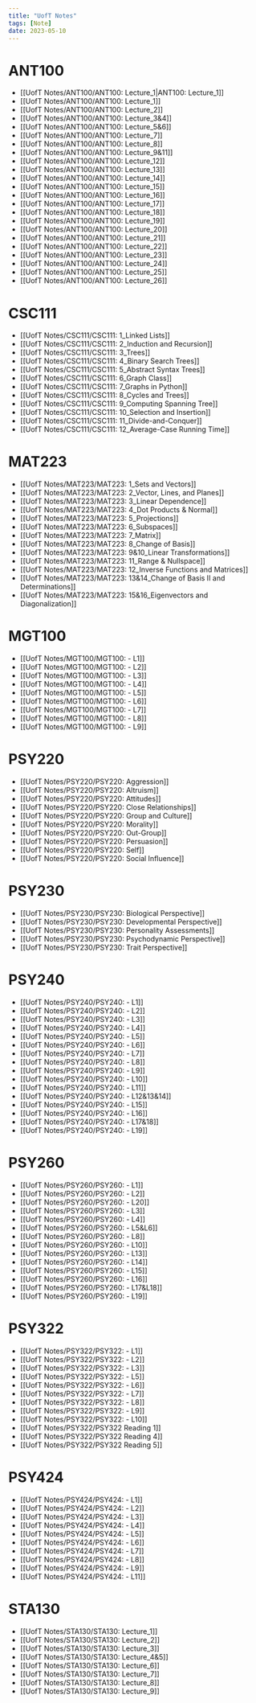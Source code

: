 ```yaml
---
title: "UofT Notes"
tags: [Note]
date: 2023-05-10
---
```


# ANT100

- [[UofT Notes/ANT100/ANT100: Lecture_1|ANT100: Lecture_1]]
- [[UofT Notes/ANT100/ANT100: Lecture_1]]
- [[UofT Notes/ANT100/ANT100: Lecture_2]]
- [[UofT Notes/ANT100/ANT100: Lecture_3&4]]
- [[UofT Notes/ANT100/ANT100: Lecture_5&6]]
- [[UofT Notes/ANT100/ANT100: Lecture_7]]
- [[UofT Notes/ANT100/ANT100: Lecture_8]]
- [[UofT Notes/ANT100/ANT100: Lecture_9&11]]
- [[UofT Notes/ANT100/ANT100: Lecture_12]]
- [[UofT Notes/ANT100/ANT100: Lecture_13]]
- [[UofT Notes/ANT100/ANT100: Lecture_14]]
- [[UofT Notes/ANT100/ANT100: Lecture_15]]
- [[UofT Notes/ANT100/ANT100: Lecture_16]]
- [[UofT Notes/ANT100/ANT100: Lecture_17]]
- [[UofT Notes/ANT100/ANT100: Lecture_18]]
- [[UofT Notes/ANT100/ANT100: Lecture_19]]
- [[UofT Notes/ANT100/ANT100: Lecture_20]]
- [[UofT Notes/ANT100/ANT100: Lecture_21]]
- [[UofT Notes/ANT100/ANT100: Lecture_22]]
- [[UofT Notes/ANT100/ANT100: Lecture_23]]
- [[UofT Notes/ANT100/ANT100: Lecture_24]]
- [[UofT Notes/ANT100/ANT100: Lecture_25]]
- [[UofT Notes/ANT100/ANT100: Lecture_26]]

# CSC111

- [[UofT Notes/CSC111/CSC111: 1_Linked Lists]]
- [[UofT Notes/CSC111/CSC111: 2_Induction and Recursion]]
- [[UofT Notes/CSC111/CSC111: 3_Trees]]
- [[UofT Notes/CSC111/CSC111: 4_Binary Search Trees]]
- [[UofT Notes/CSC111/CSC111: 5_Abstract Syntax Trees]]
- [[UofT Notes/CSC111/CSC111: 6_Graph Class]]
- [[UofT Notes/CSC111/CSC111: 7_Graphs in Python]]
- [[UofT Notes/CSC111/CSC111: 8_Cycles and Trees]]
- [[UofT Notes/CSC111/CSC111: 9_Computing Spanning Tree]]
- [[UofT Notes/CSC111/CSC111: 10_Selection and Insertion]]
- [[UofT Notes/CSC111/CSC111: 11_Divide-and-Conquer]]
- [[UofT Notes/CSC111/CSC111: 12_Average-Case Running Time]]

# MAT223

- [[UofT Notes/MAT223/MAT223: 1_Sets and Vectors]]
- [[UofT Notes/MAT223/MAT223: 2_Vector, Lines, and Planes]]
- [[UofT Notes/MAT223/MAT223: 3_Linear Dependence]]
- [[UofT Notes/MAT223/MAT223: 4_Dot Products & Normal]]
- [[UofT Notes/MAT223/MAT223: 5_Projections]]
- [[UofT Notes/MAT223/MAT223: 6_Subspaces]]
- [[UofT Notes/MAT223/MAT223: 7_Matrix]]
- [[UofT Notes/MAT223/MAT223: 8_Change of Basis]]
- [[UofT Notes/MAT223/MAT223: 9&10_Linear Transformations]]
- [[UofT Notes/MAT223/MAT223: 11_Range & Nullspace]]
- [[UofT Notes/MAT223/MAT223: 12_Inverse Functions and Matrices]]
- [[UofT Notes/MAT223/MAT223: 13&14_Change of Basis II and Determinations]]
- [[UofT Notes/MAT223/MAT223: 15&16_Eigenvectors and Diagonalization]]

# MGT100

- [[UofT Notes/MGT100/MGT100: - L1]]
- [[UofT Notes/MGT100/MGT100: - L2]]
- [[UofT Notes/MGT100/MGT100: - L3]]
- [[UofT Notes/MGT100/MGT100: - L4]]
- [[UofT Notes/MGT100/MGT100: - L5]]
- [[UofT Notes/MGT100/MGT100: - L6]]
- [[UofT Notes/MGT100/MGT100: - L7]]
- [[UofT Notes/MGT100/MGT100: - L8]]
- [[UofT Notes/MGT100/MGT100: - L9]]

# PSY220

- [[UofT Notes/PSY220/PSY220: Aggression]]
- [[UofT Notes/PSY220/PSY220: Altruism]]
- [[UofT Notes/PSY220/PSY220: Attitudes]]
- [[UofT Notes/PSY220/PSY220: Close Relationships]]
- [[UofT Notes/PSY220/PSY220: Group and Culture]]
- [[UofT Notes/PSY220/PSY220: Morality]]
- [[UofT Notes/PSY220/PSY220: Out-Group]]
- [[UofT Notes/PSY220/PSY220: Persuasion]]
- [[UofT Notes/PSY220/PSY220: Self]]
- [[UofT Notes/PSY220/PSY220: Social Influence]]

# PSY230

- [[UofT Notes/PSY230/PSY230: Biological Perspective]]
- [[UofT Notes/PSY230/PSY230: Developmental Perspective]]
- [[UofT Notes/PSY230/PSY230: Personality Assessments]]
- [[UofT Notes/PSY230/PSY230: Psychodynamic Perspective]]
- [[UofT Notes/PSY230/PSY230: Trait Perspective]]

# PSY240

- [[UofT Notes/PSY240/PSY240: - L1]]
- [[UofT Notes/PSY240/PSY240: - L2]]
- [[UofT Notes/PSY240/PSY240: - L3]]
- [[UofT Notes/PSY240/PSY240: - L4]]
- [[UofT Notes/PSY240/PSY240: - L5]]
- [[UofT Notes/PSY240/PSY240: - L6]]
- [[UofT Notes/PSY240/PSY240: - L7]]
- [[UofT Notes/PSY240/PSY240: - L8]]
- [[UofT Notes/PSY240/PSY240: - L9]]
- [[UofT Notes/PSY240/PSY240: - L10]]
- [[UofT Notes/PSY240/PSY240: - L11]]
- [[UofT Notes/PSY240/PSY240: - L12&13&14]]
- [[UofT Notes/PSY240/PSY240: - L15]]
- [[UofT Notes/PSY240/PSY240: - L16]]
- [[UofT Notes/PSY240/PSY240: - L17&18]]
- [[UofT Notes/PSY240/PSY240: - L19]]

# PSY260

- [[UofT Notes/PSY260/PSY260: - L1]]
- [[UofT Notes/PSY260/PSY260: - L2]]
- [[UofT Notes/PSY260/PSY260: - L20]]
- [[UofT Notes/PSY260/PSY260: - L3]]
- [[UofT Notes/PSY260/PSY260: - L4]]
- [[UofT Notes/PSY260/PSY260: - L5&L6]]
- [[UofT Notes/PSY260/PSY260: - L8]]
- [[UofT Notes/PSY260/PSY260: - L10]]
- [[UofT Notes/PSY260/PSY260: - L13]]
- [[UofT Notes/PSY260/PSY260: - L14]]
- [[UofT Notes/PSY260/PSY260: - L15]]
- [[UofT Notes/PSY260/PSY260: - L16]]
- [[UofT Notes/PSY260/PSY260: - L17&L18]]
- [[UofT Notes/PSY260/PSY260: - L19]]

# PSY322

- [[UofT Notes/PSY322/PSY322: - L1]]
- [[UofT Notes/PSY322/PSY322: - L2]]
- [[UofT Notes/PSY322/PSY322: - L3]]
- [[UofT Notes/PSY322/PSY322: - L5]]
- [[UofT Notes/PSY322/PSY322: - L6]]
- [[UofT Notes/PSY322/PSY322: - L7]]
- [[UofT Notes/PSY322/PSY322: - L8]]
- [[UofT Notes/PSY322/PSY322: - L9]]
- [[UofT Notes/PSY322/PSY322: - L10]]
- [[UofT Notes/PSY322/PSY322 Reading 1]]
- [[UofT Notes/PSY322/PSY322 Reading 4]]
- [[UofT Notes/PSY322/PSY322 Reading 5]]

# PSY424

- [[UofT Notes/PSY424/PSY424: - L1]]
- [[UofT Notes/PSY424/PSY424: - L2]]
- [[UofT Notes/PSY424/PSY424: - L3]]
- [[UofT Notes/PSY424/PSY424: - L4]]
- [[UofT Notes/PSY424/PSY424: - L5]]
- [[UofT Notes/PSY424/PSY424: - L6]]
- [[UofT Notes/PSY424/PSY424: - L7]]
- [[UofT Notes/PSY424/PSY424: - L8]]
- [[UofT Notes/PSY424/PSY424: - L9]]
- [[UofT Notes/PSY424/PSY424: - L11]]

# STA130

- [[UofT Notes/STA130/STA130: Lecture_1]]
- [[UofT Notes/STA130/STA130: Lecture_2]]
- [[UofT Notes/STA130/STA130: Lecture_3]]
- [[UofT Notes/STA130/STA130: Lecture_4&5]]
- [[UofT Notes/STA130/STA130: Lecture_6]]
- [[UofT Notes/STA130/STA130: Lecture_7]]
- [[UofT Notes/STA130/STA130: Lecture_8]]
- [[UofT Notes/STA130/STA130: Lecture_9]]
